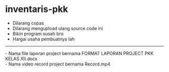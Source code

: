 # inventaris-pkk

- Dilarang copas
- Dilarang mengupload ulang source code ini
- Bikin program susah bro
- Hargai usaha pembuatnya lah

<hr>
- Nama file laporan project bernama FORMAT LAPORAN PROJECT PKK KELAS XII.docx <br>
- Nama video record project bernama Record.mp4
